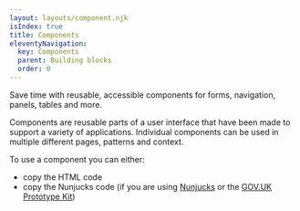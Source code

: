 ```yaml
---
layout: layouts/component.njk
isIndex: true
title: Components
eleventyNavigation:
  key: Components
  parent: Building blocks
  order: 0
---
```


<span class="govuk-caption-xl">Save time with reusable, accessible components for forms, navigation, panels, tables and more.</span>

Components are reusable parts of a user interface that have been made to support a variety of applications. Individual components can be used in multiple different pages, patterns and context.

To use a component you can either:

- copy the HTML code
- copy the Nunjucks code (if you are using [Nunjucks](https://mozilla.github.io/nunjucks/) or the [GOV.UK Prototype Kit](https://govuk-prototype-kit.herokuapp.com/docs))

<!-- include this bullet point when Figma UI Kit is completed

- use the MoJ Figma UI Kit

-->
